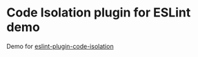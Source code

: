 # Code Isolation plugin for ESLint demo

Demo for [eslint-plugin-code-isolation](https://github.com/ilyub/eslint-plugin-code-isolation)
